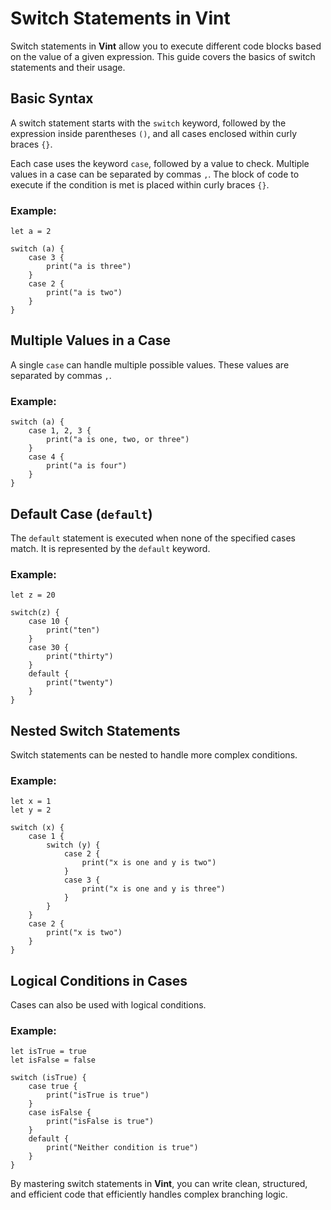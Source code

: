 # Switch Statements in Vint

Switch statements in **Vint** allow you to execute different code blocks based on the value of a given expression. This guide covers the basics of switch statements and their usage.

## Basic Syntax

A switch statement starts with the `switch` keyword, followed by the expression inside parentheses `()`, and all cases enclosed within curly braces `{}`.

Each case uses the keyword `case`, followed by a value to check. Multiple values in a case can be separated by commas `,`. The block of code to execute if the condition is met is placed within curly braces `{}`.

### Example:
```vint
let a = 2

switch (a) {
	case 3 {
		print("a is three")
	}
	case 2 {
		print("a is two")
	}
}
```

## Multiple Values in a Case

A single `case` can handle multiple possible values. These values are separated by commas `,`.

### Example:
```vint
switch (a) {
	case 1, 2, 3 {
		print("a is one, two, or three")
	}
	case 4 {
		print("a is four")
	}
}
```

## Default Case (`default`)

The `default` statement is executed when none of the specified cases match. It is represented by the `default` keyword.

### Example:
```vint
let z = 20

switch(z) {
	case 10 {
		print("ten")
	}
	case 30 {
		print("thirty")
	}
	default {
		print("twenty")
	}
}
```

## Nested Switch Statements

Switch statements can be nested to handle more complex conditions.

### Example:
```vint
let x = 1
let y = 2

switch (x) {
	case 1 {
		switch (y) {
			case 2 {
				print("x is one and y is two")
			}
			case 3 {
				print("x is one and y is three")
			}
		}
	}
	case 2 {
		print("x is two")
	}
}
```

## Logical Conditions in Cases

Cases can also be used with logical conditions.

### Example:
```vint
let isTrue = true
let isFalse = false

switch (isTrue) {
	case true {
		print("isTrue is true")
	}
	case isFalse {
		print("isFalse is true")
	}
	default {
		print("Neither condition is true")
	}
}
```

By mastering switch statements in **Vint**, you can write clean, structured, and efficient code that efficiently handles complex branching logic.